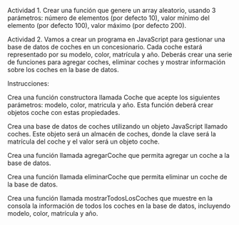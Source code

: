 Actividad 1. 
Crear una función que genere un array aleatorio, usando 3 parámetros: 
    número de elementos (por defecto 10), 
    valor mínimo del elemento (por defecto 100), 
    valor máximo (por defecto 200).

Actividad 2. 
Vamos a crear un programa en JavaScript para gestionar una base de datos de coches en un concesionario. 
Cada coche estará representado por su modelo, color, matrícula y año. 
Deberás crear una serie de funciones para agregar coches, eliminar coches 
y mostrar información sobre los coches en la base de datos.

Instrucciones:

Crea una función constructora llamada Coche que acepte los siguientes parámetros: 
    modelo, color, matricula y año. Esta función deberá crear objetos coche con estas propiedades.

Crea una base de datos de coches utilizando un objeto JavaScript llamado coches. 
Este objeto será un almacén de coches, donde la clave será la matrícula del coche y el valor será un objeto coche.

Crea una función llamada agregarCoche que permita agregar un coche a la base de datos.

Crea una función llamada eliminarCoche que permita eliminar un coche de la base de datos.

Crea una función llamada mostrarTodosLosCoches que muestre en la consola la información de todos los coches en la base de datos, incluyendo modelo, color, matrícula y año.